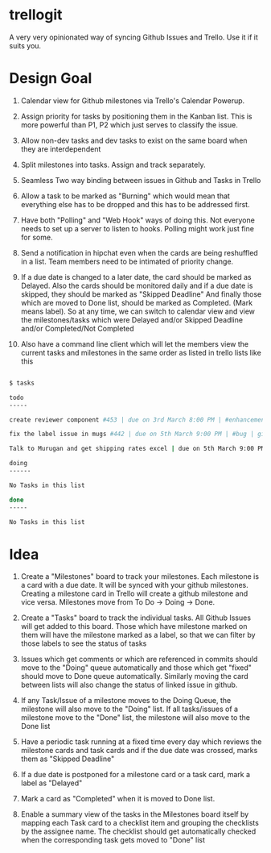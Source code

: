 # trellogit

A very very opinionated way of syncing Github Issues and Trello. Use it if it suits you.

Design Goal
============

1. Calendar view for Github milestones via Trello's Calendar Powerup.

2. Assign priority for tasks by positioning them in the Kanban list. This is more
powerful than P1, P2 which just serves to classify the issue.

3. Allow non-dev tasks and dev tasks to exist on the same board when they are interdependent

4. Split milestones into tasks. Assign and track separately.

5. Seamless Two way binding between issues in Github and Tasks in Trello

6. Allow a task to be marked as "Burning" which would mean that everything else has to be dropped
and this has to be addressed first.

7. Have both "Polling" and "Web Hook" ways of doing this. Not everyone needs to set up a server to listen to hooks. Polling might work just fine for some.

8. Send a notification in hipchat even when the cards are being reshuffled in a list. Team members need to be intimated of priority change.

9. If a due date is changed to a later date, the card should be marked as Delayed. Also the cards should be monitored daily and if a due date is skipped, they should be marked as "Skipped Deadline"
And finally those which are moved to Done list, should be marked as Completed. (Mark means label). 
So at any time, we can switch to calendar view and view the milestones/tasks which were Delayed and/or Skipped Deadline and/or Completed/Not Completed

10. Also have a command line client which will let the members view the current tasks and milestones in the same order  as listed in trello lists like this

```bash

$ tasks

todo
-----

create reviewer component #453 | due on 3rd March 8:00 PM | #enhancement | github_url: github.com/issues/452 | trello_card_url: trello.com/boards/tasks/weewtwe

fix the label issue in mugs #442 | due on 5th March 9:00 PM | #bug | github_url: github.com/issues/452 | trello_card_url: trello.com/boards/tasks/weewtwe

Talk to Murugan and get shipping rates excel | due on 5th March 9:00 PM | #non-dev | github_url: github.com/issues/452 | trello_card_url: trello.com/boards/tasks/weewtwe

doing
------

No Tasks in this list

done
-----

No Tasks in this list

```

Idea
=====

1. Create a "Milestones" board to track your milestones. Each milestone is a card with a due date.
It will be synced with your github milestones. Creating a milestone card in Trello will create a github milestone and vice versa. Milestones move from To Do -> Doing -> Done.

2. Create a "Tasks" board to track the individual tasks. All Github Issues will get added to this board. Those which have milestone marked on them will have the milestone marked as a label, so that
we can filter by those labels to see the status of tasks

3. Issues which get comments or which are referenced in commits should move to the "Doing" queue automatically and those which get "fixed" should move to Done queue automatically. Similarly moving
the card between lists will also change the status of linked issue in github.

4. If any Task/Issue of a milestone moves to the Doing Queue, the milestone will also move to the
"Doing" list. If all tasks/issues of a milestone move to the "Done" list, the milestone will also
move to the Done list

5. Have a periodic task running at a fixed time every day which reviews the milestone cards and task cards and if the due date was crossed, marks them as "Skipped Deadline"

6. If a due date is postponed for a milestone card or a task card, mark a label as "Delayed"

7. Mark a card as "Completed" when it is moved to Done list.

8. Enable a summary view of the tasks in the Milestones board itself by mapping each Task card to a checklist item and grouping the checklists by the assignee name. The checklist should get automatically checked when the corresponding task gets moved to "Done" list